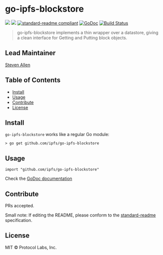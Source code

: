 # go-ipfs-blockstore

[![](https://img.shields.io/badge/made%20by-Protocol%20Labs-blue.svg?style=flat-square)](http://ipn.io)
[![](https://img.shields.io/badge/project-IPFS-blue.svg?style=flat-square)](http://ipfs.io/)
[![standard-readme compliant](https://img.shields.io/badge/standard--readme-OK-green.svg?style=flat-square)](https://github.com/RichardLitt/standard-readme)
[![GoDoc](https://godoc.org/github.com/ipfs/go-ipfs-blockstore?status.svg)](https://godoc.org/github.com/ipfs/go-ipfs-blockstore)
[![Build Status](https://travis-ci.com/ipfs/go-ipfs-blockstore.svg?branch=master)](https://travis-ci.com/ipfs/go-ipfs-blockstore)

> go-ipfs-blockstore implements a thin wrapper over a datastore, giving a clean interface for Getting and Putting block objects.

## Lead Maintainer

[Steven Allen](https://github.com/Stebalien)


## Table of Contents

- [Install](#install)
- [Usage](#usage)
- [Contribute](#contribute)
- [License](#license)

## Install

`go-ipfs-blockstore` works like a regular Go module:

```
> go get github.com/ipfs/go-ipfs-blockstore
```

## Usage

```
import "github.com/ipfs/go-ipfs-blockstore"
```

Check the [GoDoc documentation](https://godoc.org/github.com/ipfs/go-ipfs-blockstore)

## Contribute

PRs accepted.

Small note: If editing the README, please conform to the [standard-readme](https://github.com/RichardLitt/standard-readme) specification.

## License

MIT © Protocol Labs, Inc.
